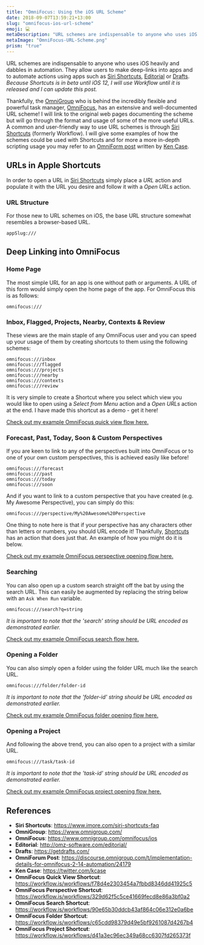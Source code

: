 ```yaml
---
title: "OmniFocus: Using the iOS URL Scheme"
date: 2018-09-07T13:59:21+13:00
slug: "omnifocus-ios-url-scheme"
emoji: 💻
metaDescription: "URL schemes are indispensable to anyone who uses iOS heavily and dabbles in automation. Read on to get an introductory guide to using the OmniFocus URL scheme to supercharge your iOS productivity!"
metaImage: "OmniFocus-URL-Scheme.png"
prism: "true"
---
```


URL schemes are indispensable to anyone who uses iOS heavily and dabbles in automation. They allow users to make deep-links into apps and to automate actions using apps such as [Siri Shortcuts][ss], [Editorial][ed] or [Drafts][dr].
_Because Shortcuts is in beta until iOS 12, I will use Workflow until it is released and I can update this post._

Thankfully, the [OmniGroup][og] who is behind the incredibly flexible and powerful task manager, [OmniFocus][of], has an extensive and well-documented URL scheme! I will link to the original web pages documenting the scheme but will go through the format and usage of some of the more useful URLs. A common and user-friendly way to use URL schemes is through [Siri Shortcuts][ss] (formerly Workflow). I will give some examples of how the schemes could be used with Shortcuts and for more a more in-depth scripting usage you may refer to an [OmniForm post][ofp] written by [Ken Case][kc].

## URLs in Apple Shortcuts
In order to open a URL in [Siri Shortcuts][ss] simply place a _URL_ action and populate it with the URL you desire and follow it with a _Open URLs_ action.

### URL Structure
For those new to URL schemes on iOS, the base URL structure somewhat resembles a browser-based URL.

```
appSlug:///
```

## Deep Linking into OmniFocus

### Home Page
The most simple URL for an app is one without path or arguments. A URL of this form would simply open the home page of the app. For OmniFocus this is as follows:

```
omnifocus:///
```

### Inbox, Flagged, Projects, Nearby, Contexts & Review
These views are the main staple of any OmniFocus user and you can speed up your usage of them by creating shortcuts to them using the following schemes:

```
omnifocus:///inbox
omnifocus:///flagged
omnifocus:///projects
omnifocus:///nearby
omnifocus:///contexts
omnifocus:///review
```
It is very simple to create a Shortcut where you select which view you would like to open using a _Select from Menu_ action and a _Open URLs_ action at the end. I have made this shortcut as a demo - get it here!

[Check out my example OmniFocus quick view flow here.][ofquickview]

### Forecast, Past, Today, Soon & Custom Perspectives
If you are keen to link to any of the perspectives built into OmniFocus or to one of your own custom perspectives, this is achieved easily like before!

```
omnifocus:///forecast
omnifocus:///past
omnifocus:///today
omnifocus:///soon
```
And if you want to link to a custom perspective that you have created (e.g. My Awesome Perspective), you can simply do this:

```
omnifocus:///perspective/My%20Awesome%20Perspective
```
One thing to note here is that if your perspective has any characters other than letters or numbers, you should URL encode it! Thankfully, [Shortcuts][ss] has an action that does just that. An example of how you might do it is below.

[Check out my example OmniFocus perspective opening flow here.][ofperspective]


### Searching
You can also open up a custom search straight off the bat by using the search URL. This can easily be augmented by replacing the string below with an `Ask When Run` variable.

```
omnifocus:///search?q=string
```

_It is important to note that the 'search' string should be URL encoded as demonstrated earlier._

[Check out my example OmniFocus search flow here.][ofsearch]

### Opening a Folder
You can also simply open a folder using the folder URL much like the search URL.

```
omnifocus:///folder/folder-id
```

_It is important to note that the 'folder-id' string should be URL encoded as demonstrated earlier._

[Check out my example OmniFocus folder opening flow here.][offolder]

### Opening a Project
And following the above trend, you can also open to a project with a similar URL.

```
omnifocus:///task/task-id
```

_It is important to note that the 'task-id' string should be URL encoded as demonstrated earlier._

[Check out my example OmniFocus project opening flow here.][ofproject]


## References
- __Siri Shortcuts__: <https://www.imore.com/siri-shortcuts-faq>
- __OmniGroup__: <https://www.omnigroup.com/>
- __OmniFocus__: <https://www.omnigroup.com/omnifocus/ios>
- __Editorial__: <http://omz-software.com/editorial/>
- __Drafts__: <https://getdrafts.com/>
- __OmniForum Post__: <https://discourse.omnigroup.com/t/implementation-details-for-omnifocus-2-14-automation/24179>
- __Ken Case__: <https://twitter.com/kcase>
- __OmniFocus Quick View Shortcut__: <https://workflow.is/workflows/f78d4e2303454a7fbbd8346dd41925c5>
- __OmniFocus Perspective Shortcut__: <https://workflow.is/workflows/329d62f5c5ce41669fecd8e86a3bf0a2>
- __OmniFocus Search Shortcut__: <https://workflow.is/workflows/90e65b30ddcb43af864c06e312e0a6be>
- __OmniFocus Folder Shortcut__: <https://workflow.is/workflows/c65cdd98379d49e5bf9261087d4267b4>
- __OmniFocus Project Shortcut__: <https://workflow.is/workflows/d41a3ec96ec349a68cc6307fd265373f>

[ss]: https://www.imore.com/siri-shortcuts-faq
[og]: https://www.omnigroup.com/
[of]: https://www.omnigroup.com/omnifocus/ios
[ed]: http://omz-software.com/editorial/
[dr]: https://getdrafts.com/
[ofp]: https://discourse.omnigroup.com/t/implementation-details-for-omnifocus-2-14-automation/24179
[kc]: https://twitter.com/kcase
[ofquickview]: https://workflow.is/workflows/f78d4e2303454a7fbbd8346dd41925c5
[ofsearch]: https://workflow.is/workflows/90e65b30ddcb43af864c06e312e0a6be
[offolder]: https://workflow.is/workflows/c65cdd98379d49e5bf9261087d4267b4
[ofproject]: https://workflow.is/workflows/d41a3ec96ec349a68cc6307fd265373f
[ofperspective]: https://workflow.is/workflows/329d62f5c5ce41669fecd8e86a3bf0a2